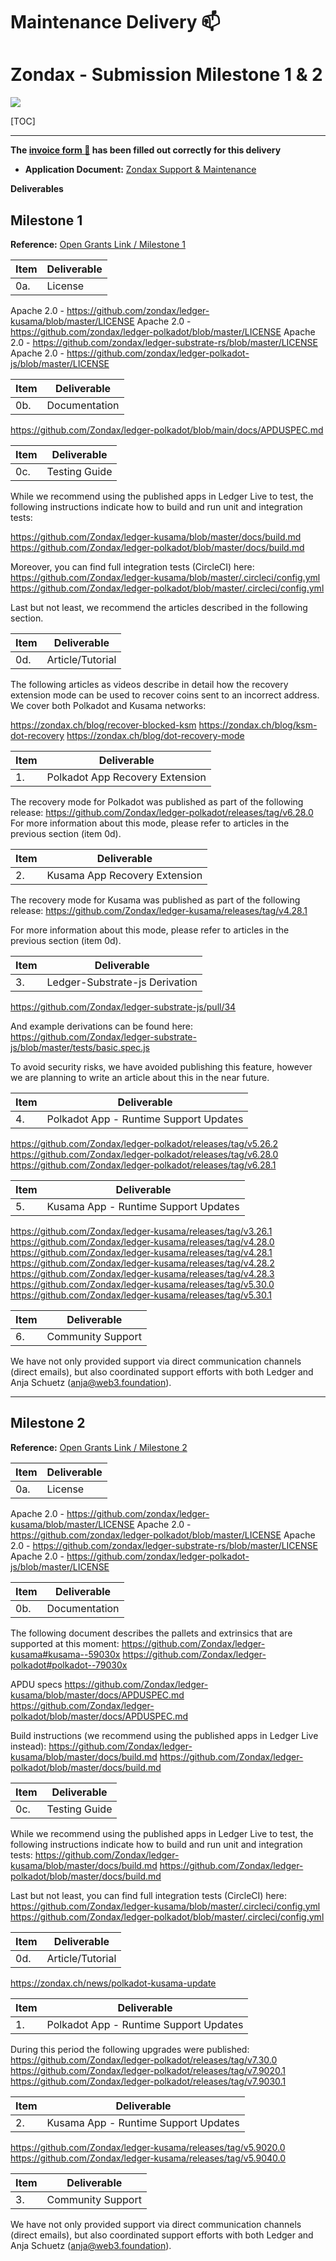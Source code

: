# Maintenance Delivery :mailbox:

# Zondax - Submission Milestone 1 & 2

![](https://i.imgur.com/dNlNRtv.png)

[TOC]

---

**The [invoice form :pencil:](https://docs.google.com/forms/d/e/1FAIpQLSfmNYaoCgrxyhzgoKQ0ynQvnNRoTmgApz9NrMp-hd8mhIiO0A/viewform) has been filled out correctly for this delivery**

- **Application Document:** [Zondax Support & Maintenance](https://github.com/w3f/Grants-Program/blob/master/applications/maintenance/Zondax-Support.md)

**Deliverables**

## Milestone 1

**Reference:** [Open Grants Link / Milestone 1](https://github.com/Zondax/Open-Grants-Program/blob/6e257aabeef6b14ea3217fbd10da9d7c3bb89b2b/applications/Zondax-Support.md#milestone-1--support)

| Item | Deliverable |
| ---- | ----------- |
| 0a.  | License     |

Apache 2.0 - https://github.com/zondax/ledger-kusama/blob/master/LICENSE
Apache 2.0 - https://github.com/zondax/ledger-polkadot/blob/master/LICENSE
Apache 2.0 - https://github.com/zondax/ledger-substrate-rs/blob/master/LICENSE
Apache 2.0 - https://github.com/zondax/ledger-polkadot-js/blob/master/LICENSE

| Item | Deliverable   |
| ---- | ------------- |
| 0b.  | Documentation |

https://github.com/Zondax/ledger-polkadot/blob/main/docs/APDUSPEC.md

| Item | Deliverable   |
| ---- | ------------- |
| 0c.  | Testing Guide |

While we recommend using the published apps in Ledger Live to test, the following instructions indicate how to build and run unit and integration tests:

https://github.com/Zondax/ledger-kusama/blob/master/docs/build.md
https://github.com/Zondax/ledger-polkadot/blob/master/docs/build.md

Moreover, you can find full integration tests (CircleCI) here:
https://github.com/Zondax/ledger-kusama/blob/master/.circleci/config.yml
https://github.com/Zondax/ledger-polkadot/blob/master/.circleci/config.yml

Last but not least, we recommend the articles described in the following section.

| Item | Deliverable      |
| ---- | ---------------- |
| 0d.  | Article/Tutorial |

The following articles as videos describe in detail how the recovery extension mode can be used to recover coins sent to an incorrect address. We cover both Polkadot and Kusama networks:

https://zondax.ch/blog/recover-blocked-ksm
https://zondax.ch/blog/ksm-dot-recovery
https://zondax.ch/blog/dot-recovery-mode

| Item | Deliverable                     |
| ---- | ------------------------------- |
| 1.   | Polkadot App Recovery Extension |

The recovery mode for Polkadot was published as part of the following release:
https://github.com/Zondax/ledger-polkadot/releases/tag/v6.28.0
For more information about this mode, please refer to articles in the previous section (item 0d).

| Item | Deliverable                   |
| ---- | ----------------------------- |
| 2.   | Kusama App Recovery Extension |

The recovery mode for Kusama was published as part of the following release:
https://github.com/Zondax/ledger-kusama/releases/tag/v4.28.1

For more information about this mode, please refer to articles in the previous section (item 0d).

| Item | Deliverable                    |
| ---- | ------------------------------ |
| 3.   | Ledger-Substrate-js Derivation |

https://github.com/Zondax/ledger-substrate-js/pull/34

And example derivations can be found here:
https://github.com/Zondax/ledger-substrate-js/blob/master/tests/basic.spec.js

To avoid security risks, we have avoided publishing this feature, however we are planning to write an article about this in the near future.

| Item | Deliverable                            |
| ---- | -------------------------------------- |
| 4.   | Polkadot App - Runtime Support Updates |

https://github.com/Zondax/ledger-polkadot/releases/tag/v5.26.2
https://github.com/Zondax/ledger-polkadot/releases/tag/v6.28.0
https://github.com/Zondax/ledger-polkadot/releases/tag/v6.28.1

| Item | Deliverable                          |
| ---- | ------------------------------------ |
| 5.   | Kusama App - Runtime Support Updates |

https://github.com/Zondax/ledger-kusama/releases/tag/v3.26.1
https://github.com/Zondax/ledger-kusama/releases/tag/v4.28.0
https://github.com/Zondax/ledger-kusama/releases/tag/v4.28.1
https://github.com/Zondax/ledger-kusama/releases/tag/v4.28.2
https://github.com/Zondax/ledger-kusama/releases/tag/v4.28.3
https://github.com/Zondax/ledger-kusama/releases/tag/v5.30.0
https://github.com/Zondax/ledger-kusama/releases/tag/v5.30.1

| Item | Deliverable       |
| ---- | ----------------- |
| 6.   | Community Support |

We have not only provided support via direct communication channels (direct emails), but also coordinated support efforts with both Ledger and Anja Schuetz (anja@web3.foundation).

---

## Milestone 2

**Reference:** [Open Grants Link / Milestone 2](https://github.com/Zondax/Open-Grants-Program/blob/6e257aabeef6b14ea3217fbd10da9d7c3bb89b2b/applications/Zondax-Support.md#milestone-2--support)

| Item | Deliverable |
| ---- | ----------- |
| 0a.  | License     |

Apache 2.0 - https://github.com/zondax/ledger-kusama/blob/master/LICENSE
Apache 2.0 - https://github.com/zondax/ledger-polkadot/blob/master/LICENSE
Apache 2.0 - https://github.com/zondax/ledger-substrate-rs/blob/master/LICENSE
Apache 2.0 - https://github.com/zondax/ledger-polkadot-js/blob/master/LICENSE

| Item | Deliverable   |
| ---- | ------------- |
| 0b.  | Documentation |

The following document describes the pallets and extrinsics that are supported at this moment:
https://github.com/Zondax/ledger-kusama#kusama--59030x
https://github.com/Zondax/ledger-polkadot#polkadot--79030x

APDU specs https://github.com/Zondax/ledger-kusama/blob/master/docs/APDUSPEC.md
https://github.com/Zondax/ledger-polkadot/blob/master/docs/APDUSPEC.md

Build instructions (we recommend using the published apps in Ledger Live instead):
https://github.com/Zondax/ledger-kusama/blob/master/docs/build.md
https://github.com/Zondax/ledger-polkadot/blob/master/docs/build.md

| Item | Deliverable   |
| ---- | ------------- |
| 0c.  | Testing Guide |

While we recommend using the published apps in Ledger Live to test, the following instructions indicate how to build and run unit and integration tests:
https://github.com/Zondax/ledger-kusama/blob/master/docs/build.md
https://github.com/Zondax/ledger-polkadot/blob/master/docs/build.md

Last but not least, you can find full integration tests (CircleCI) here:
https://github.com/Zondax/ledger-kusama/blob/master/.circleci/config.yml
https://github.com/Zondax/ledger-polkadot/blob/master/.circleci/config.yml

| Item | Deliverable      |
| ---- | ---------------- |
| 0d.  | Article/Tutorial |

https://zondax.ch/news/polkadot-kusama-update

| Item | Deliverable                            |
| ---- | -------------------------------------- |
| 1.   | Polkadot App - Runtime Support Updates |

During this period the following upgrades were published:
https://github.com/Zondax/ledger-polkadot/releases/tag/v7.30.0
https://github.com/Zondax/ledger-polkadot/releases/tag/v7.9020.1
https://github.com/Zondax/ledger-polkadot/releases/tag/v7.9030.1

| Item | Deliverable                          |
| ---- | ------------------------------------ |
| 2.   | Kusama App - Runtime Support Updates |

https://github.com/Zondax/ledger-kusama/releases/tag/v5.9020.0
https://github.com/Zondax/ledger-kusama/releases/tag/v5.9040.0

| Item | Deliverable       |
| ---- | ----------------- |
| 3.   | Community Support |

We have not only provided support via direct communication channels (direct emails), but also coordinated support efforts with both Ledger and Anja Schuetz (anja@web3.foundation).

